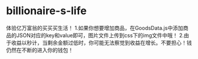 # billionaire-s-life
体验亿万富翁的买买买生活！
1.如果你想要增加商品，在GoodsData.js中添加商品的JSON对应的key和value即可，图片文件上传到css下的img文件中哦！
2.由于收益以秒计，当剩余金额过低时，你可能无法察觉到收益在增长。不要担心！钱仍然在不断的进入你的钱包！
